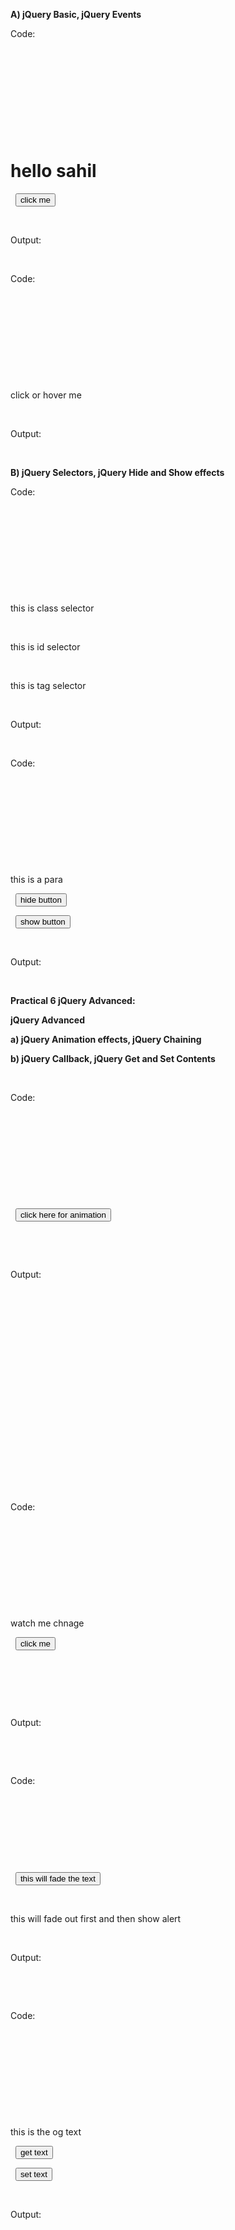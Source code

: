 **A) jQuery Basic, jQuery Events** 

Code:                                               

<!DOCTYPE html> 

<html lang="en"> 

<head> 

&nbsp;   <meta charset="UTF-8"> 

&nbsp;   <meta name="viewport" content="width=device-width, initial-scale=1.0"> 

&nbsp;   <title>basic j query</title> 

&nbsp;   <script src="https://code.jquery.com/jquery-3.6.0.min.js"></script> 

</head> 

<body> 

&nbsp;   <h1>hello sahil</h1> 

&nbsp;   <button id="bt1">click me</button> 

&nbsp;   <script> 

&nbsp;       $(document).ready(function(){ 

&nbsp;           $("#bt1").click(function(){ 

&nbsp;               $("h1").text("welcome to our page"); 

&nbsp;           }); 

&nbsp;       }); 

&nbsp;   </script> 

</body> 

</html> 

Output: 

&nbsp;                  

Code: 

<!DOCTYPE html> 

<html lang="en"> 

<head> 

&nbsp;   <meta charset="UTF-8"> 

&nbsp;   <meta name="viewport" content="width=device-width, initial-scale=1.0"> 

&nbsp;   <title>events</title> 

&nbsp;   <script src="https://code.jquery.com/jquery-3.6.0.min.js"></script> 

</head> 

<body> 

&nbsp;   <p id="para">click or hover me</p> 

&nbsp;   <script> 

&nbsp;       $(document).ready(function(){ 

&nbsp;           $("#para").click(function(){ 

&nbsp;               $(this).css("color","green"); 

&nbsp;           }); 

&nbsp;           $("#para").mouseenter(function(){ 

&nbsp;               $(this).css("background","red"); 

&nbsp;           }); 

&nbsp;           $("#para").mouseleave(function(){ 

&nbsp;               $(this).css("background","white"); 

&nbsp;           }); 

&nbsp;       }); 

&nbsp;   </script> 

</body> 

</html> 

Output: 

&nbsp;

**B) jQuery Selectors, jQuery Hide and Show effects** 

Code: 

<!DOCTYPE html> 

<html lang="en"> 

<head> 

&nbsp;   <meta charset="UTF-8"> 

&nbsp;   <meta name="viewport" content="width=device-width, initial-scale=1.0"> 

&nbsp;   <title>selector</title> 

&nbsp;   <script src="https://code.jquery.com/jquery-3.6.0.min.js"></script> 

</head> 

<body> 

&nbsp;   <p class="cl1">this is class selector</p> 

&nbsp;   <p id="id1">this is id selector</p> 

&nbsp;   <p> this is tag selector</p> 

&nbsp;   <script> 

&nbsp;       $(document).ready(function(){ 

&nbsp;           $(".cl1").css("color","red"); 

&nbsp;           $("#id1").css("font-size","20px"); 

&nbsp;           $("p").css("font-weight","bold"); 

&nbsp;       }); 

&nbsp;   </script> 

</body> 

</html> 

Output: 

&nbsp;

Code: 

<!DOCTYPE html> 

<html lang="en"> 

<head> 

&nbsp;   <meta charset="UTF-8"> 

&nbsp;   <meta name="viewport" content="width=device-width, initial-scale=1.0"> 

&nbsp;   <title>hind and show</title> 

&nbsp;   <script src="https://code.jquery.com/jquery-3.6.0.min.js"></script> 

</head> 

<body> 

&nbsp;   <p id="text1">this is a para</p> 

&nbsp;   <button id="hide">hide button</button> 

&nbsp;   <button id="show">show button</button> 

&nbsp;   <script> 

&nbsp;       $(document).ready(function(){ 

&nbsp;           $("#hide").click(function(){ 

&nbsp;               $("#text1").hide(); 

&nbsp;           }); 

&nbsp;           $("#show").click(function(){ 

&nbsp;               $("#text1").show(); 

&nbsp;           }); 

&nbsp;       }); 

&nbsp;   </script> 

</body> 

</html> 

Output: 

&nbsp;                 

**Practical 6 jQuery Advanced:**



**jQuery Advanced** 

**a) jQuery Animation effects, jQuery Chaining**  

**b) jQuery Callback, jQuery Get and Set Contents**

&nbsp;

Code: 

<!DOCTYPE html> 

<html lang="en"> 

<head> 

&nbsp;   <meta charset="UTF-8"> 

&nbsp;   <meta name="viewport" content="width=device-width, initial-scale=1.0"> 

&nbsp;   <title>animation</title> 

&nbsp;   <script src="https://code.jquery.com/jquery-3.6.0.min.js"></script> 

&nbsp;   <style> 

&nbsp;       #box{ 

&nbsp;           height: 100px; 

&nbsp;           width: 100px; 

&nbsp;           background-color: green; 

&nbsp;           position: relative; 

&nbsp;       } 

&nbsp;   </style> 

</head> 

<body> 

&nbsp;   <button id="bt">click here for animation</button> 

&nbsp;   <div id="box"></div> 

&nbsp;   <script> 

&nbsp;       $(document).ready(function(){ 

&nbsp;           $("#bt").click(function(){ 

&nbsp;               $("#box").animate({ 

&nbsp;                   left:'250px', 

&nbsp;                   height:'150px', 

&nbsp;                   width:'300px', 

&nbsp;                   opacity:'0.1' 

&nbsp;               },1000); 

&nbsp;           }); 

&nbsp;       }); 

&nbsp;   </script> 

</body> 

</html> 

Output: 

&nbsp;    

&nbsp;

&nbsp;

&nbsp;

&nbsp;

&nbsp;                       

&nbsp;

&nbsp;

&nbsp;

&nbsp;

&nbsp;

Code: 

<!DOCTYPE html> 

<html lang="en"> 

<head> 

&nbsp;   <meta charset="UTF-8"> 

&nbsp;   <meta name="viewport" content="width=device-width, initial-scale=1.0"> 

&nbsp;   <title>channing</title> 

&nbsp;   <script src="https://code.jquery.com/jquery-3.6.0.min.js"></script> 

</head> 

<body> 

&nbsp;   <p id="text">watch me chnage</p> 

&nbsp;   <button id="chain">click me</button> 

&nbsp;

&nbsp;   <script> 

&nbsp;       $(document).ready(function(){ 

&nbsp;           $("#chain").click(function(){ 

&nbsp;               $("#text").css("color","red").slideUp(1000).slideDown(1000).fadeOut(1000).fadeIn(

&nbsp;1000); 

&nbsp;           }); 

&nbsp;       }); 

&nbsp;   </script> 

&nbsp;   </script> 

</body> 

</html> 

Output: 

&nbsp;                                   

&nbsp;

Code: 

<!DOCTYPE html> 

<html lang="en"> 

<head> 

&nbsp;   <meta charset="UTF-8"> 

&nbsp;   <meta name="viewport" content="width=device-width, initial-scale=1.0"> 

&nbsp;   <title>jquery callback</title> 

&nbsp;   <script src="https://code.jquery.com/jquery-3.6.0.min.js"></script> 

</head> 

<body> 

&nbsp;   <button id="bt">this will fade the text</button> 

&nbsp;   <p id="text">this will fade out first and then show alert</p> 

&nbsp;   <script> 

&nbsp;       $(document).ready(function(){ 

&nbsp;           $("#bt").click(function(){ 

&nbsp;               $("#text").fadeOut(1000,function(){ 

&nbsp;                   alert("text is hidden now"); 

&nbsp;               }); 

&nbsp;           }); 

&nbsp;       }); 

&nbsp;   </script> 

</body> 

</html> 

Output: 

&nbsp;

&nbsp;

Code: 

<!DOCTYPE html> 

<html lang="en"> 

<head> 

&nbsp;   <meta charset="UTF-8"> 

&nbsp;   <meta name="viewport" content="width=device-width, initial-scale=1.0"> 

&nbsp;   <title>set and get content</title> 

&nbsp;   <script src="https://code.jquery.com/jquery-3.6.0.min.js"></script> 

</head> 

<body> 

&nbsp;   <p id="para">this is the og text</p> 

&nbsp;   <button id="btget">get text</button> 

&nbsp;   <button id="btset">set text</button> 

&nbsp;   <script> 

&nbsp;       $(document).ready(function(){ 

&nbsp;           $("#btget").click(function(){ 

&nbsp;               alert($("#para").text()); 

&nbsp;           }); 

&nbsp;           $("#btset").click(function(){ 

&nbsp;               $("#para").text("this is the new text"); 

&nbsp;           }); 

&nbsp;       }); 

&nbsp;   </script> 

</body> 

</html> 

Output: 

&nbsp;

&nbsp;

&nbsp;

&nbsp;

&nbsp;

&nbsp;

&nbsp;

&nbsp;

&nbsp;

&nbsp;

&nbsp;

&nbsp;

&nbsp;

&nbsp;



